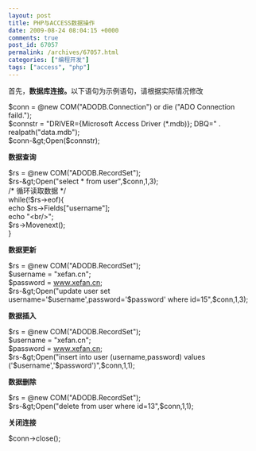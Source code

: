 ```yaml
---
layout: post
title: PHP与ACCESS数据操作
date: 2009-08-24 08:04:15 +0000
comments: true
post_id: 67057
permalink: /archives/67057.html
categories: ["编程开发"]
tags: ["access", "php"]
---
```


首先，<strong>数据库连接。</strong>以下语句为示例语句，请根据实际情况修改

$conn = @new COM("ADODB.Connection") or die ("ADO Connection faild.");  
$connstr = "DRIVER={Microsoft Access Driver (*.mdb)}; DBQ=" . realpath("data.mdb");  
$conn-&gt;Open($connstr);

<strong>数据查询</strong>

$rs = @new COM("ADODB.RecordSet");  
$rs-&gt;Open("select * from user",$conn,1,3);  
/* 循环读取数据 */  
while(!$rs-&gt;eof){  
echo $rs-&gt;Fields["username"];  
echo "&lt;br/&gt;";  
$rs-&gt;Movenext();  
}  

<strong>数据更新</strong>

$rs = @new COM("ADODB.RecordSet");  
$username = "xefan.cn";  
$password = www.xefan.cn;  
$rs-&gt;Open("update user set username='$username',password='$password' where id=15",$conn,1,3);  

<strong>数据插入</strong>

$rs = @new COM("ADODB.RecordSet");  
$username = "xefan.cn";  
$password = www.xefan.cn;  
$rs-&gt;Open("insert into user (username,password) values ('$username','$password')",$conn,1,1);  

<strong>数据删除</strong>

$rs = @new COM("ADODB.RecordSet");  
$rs-&gt;Open("delete from user where id=13",$conn,1,1);  

<strong>关闭连接</strong>

$conn-&gt;close();

